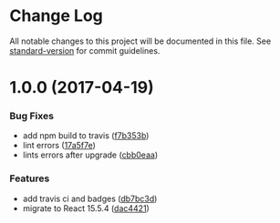 # Change Log

All notable changes to this project will be documented in this file. See [standard-version](https://github.com/conventional-changelog/standard-version) for commit guidelines.

<a name="1.0.0"></a>
# 1.0.0 (2017-04-19)


### Bug Fixes

* add npm build to travis ([f7b353b](https://github.com/antonfisher/react-express-webpack2/commit/f7b353b))
* lint errors ([17a5f7e](https://github.com/antonfisher/react-express-webpack2/commit/17a5f7e))
* lints errors after upgrade ([cbb0eaa](https://github.com/antonfisher/react-express-webpack2/commit/cbb0eaa))


### Features

* add travis ci and badges ([db7bc3d](https://github.com/antonfisher/react-express-webpack2/commit/db7bc3d))
* migrate to React 15.5.4 ([dac4421](https://github.com/antonfisher/react-express-webpack2/commit/dac4421))

